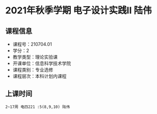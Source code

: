 # 2021年秋季学期 电子设计实践II 陆伟






## 课程信息

- 课程号：210704.01
- 学分：2
- 教学类型：理论实验课
- 开课单位：信息科学技术学院
- 课程类别：专业选修
- 课程层次：本科计划内课程

## 上课时间

```
2~17周 电四221 :5(8,9,10) 陆伟
```

